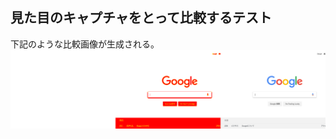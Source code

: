 ## 見た目のキャプチャをとって比較するテスト
下記のような比較画像が生成される。
![サンプル](__image_snapshots__/__diff_output__/index-test-js-screen-shot-test-1-diff.png)
